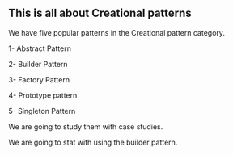 ## This is all about Creational patterns


We have five popular patterns in the Creational pattern category.


1- Abstract Pattern

2-  Builder Pattern

3- Factory Pattern

4- Prototype pattern

5- Singleton Pattern


We are going to study them with case studies.


We are going to stat with using the builder pattern.
